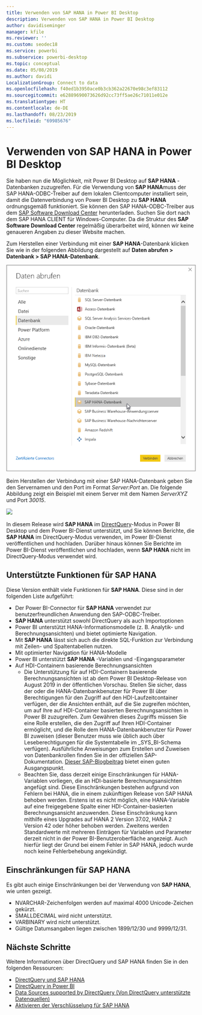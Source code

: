 ```yaml
---
title: Verwenden von SAP HANA in Power BI Desktop
description: Verwenden von SAP HANA in Power BI Desktop
author: davidiseminger
manager: kfile
ms.reviewer: ''
ms.custom: seodec18
ms.service: powerbi
ms.subservice: powerbi-desktop
ms.topic: conceptual
ms.date: 05/08/2019
ms.author: davidi
LocalizationGroup: Connect to data
ms.openlocfilehash: f40ed1b3950ace0b3cb362a22670e98c3ef83112
ms.sourcegitcommit: e62889690073626d92cc73ff5ae26c71011e012e
ms.translationtype: HT
ms.contentlocale: de-DE
ms.lasthandoff: 08/23/2019
ms.locfileid: "69985676"
---
```

# <a name="use-sap-hana-in-power-bi-desktop"></a>Verwenden von SAP HANA in Power BI Desktop
Sie haben nun die Möglichkeit, mit Power BI Desktop auf **SAP HANA** -Datenbanken zuzugreifen. Für die Verwendung von **SAP HANA**muss der SAP HANA-ODBC-Treiber auf dem lokalen Clientcomputer installiert sein, damit die Datenverbindung von Power BI Desktop zu **SAP HANA** ordnungsgemäß funktioniert. Sie können den SAP HANA-ODBC-Treiber aus dem [SAP Software Download Center](https://support.sap.com/swdc) herunterladen. Suchen Sie dort nach dem SAP HANA CLIENT für Windows-Computer. Da die Struktur des **SAP Software Download Center** regelmäßig überarbeitet wird, können wir keine genaueren Angaben zu dieser Website machen.

Zum Herstellen einer Verbindung mit einer **SAP HANA**-Datenbank klicken Sie wie in der folgenden Abbildung dargestellt auf **Daten abrufen > Datenbank > SAP HANA-Datenbank**.

![](media/desktop-sap-hana/sap-hana-1.png)

Beim Herstellen der Verbindung mit einer SAP HANA-Datenbank geben Sie den Servernamen und den Port im Format *Server:Port* an. Die folgende Abbildung zeigt ein Beispiel mit einem Server mit dem Namen *ServerXYZ* und Port *30015*.

![](media/desktop-sap-hana/sap-hana-2.png)

In diesem Release wird **SAP HANA** im [DirectQuery](desktop-directquery-sap-hana.md)-Modus in Power BI Desktop und dem Power BI-Dienst unterstützt, und Sie können Berichte, die **SAP HANA** im DirectQuery-Modus verwenden, im Power BI-Dienst veröffentlichen und hochladen. Darüber hinaus können Sie Berichte im Power BI-Dienst veröffentlichen und hochladen, wenn **SAP HANA** nicht im DirectQuery-Modus verwendet wird.

## <a name="supported-features-for-sap-hana"></a>Unterstützte Funktionen für SAP HANA
Diese Version enthält viele Funktionen für **SAP HANA**. Diese sind in der folgenden Liste aufgeführt:

* Der Power BI-Connector für **SAP HANA** verwendet zur benutzerfreundlichen Anwendung den SAP-ODBC-Treiber.
* **SAP HANA** unterstützt sowohl DirectQuery als auch Importoptionen
* Power BI unterstützt HANA-Informationsmodelle (z. B. Analytik- und Berechnungsansichten) und bietet optimierte Navigation.
* Mit **SAP HANA** lässt sich auch die direkte SQL-Funktion zur Verbindung mit Zeilen- und Spaltentabellen nutzen.
* Mit optimierter Navigation für HANA-Modelle
* Power BI unterstützt **SAP HANA** -Variablen und -Eingangsparameter
* Auf HDI-Containern basierende Berechnungsansichten
  * Die Unterstützung für auf HDI-Containern basierende Berechnungsansichten ist ab dem Power BI Desktop-Release von August 2019 in der öffentlichen Vorschau. Stellen Sie sicher, dass der oder die HANA-Datenbankbenutzer für Power BI über Berechtigungen für den Zugriff auf den HDI-Laufzeitcontainer verfügen, der die Ansichten enthält, auf die Sie zugreifen möchten, um auf Ihre auf HDI-Container basierten Berechnungsansichten in Power BI zuzugreifen. Zum Gewähren dieses Zugriffs müssen Sie eine Rolle erstellen, die den Zugriff auf Ihren HDI-Container ermöglicht, und die Rolle dem HANA-Datenbankbenutzer für Power BI zuweisen (dieser Benutzer muss wie üblich auch über Leseberechtigungen für die Systemtabelle im \_SYS\_BI-Schema verfügen). Ausführliche Anweisungen zum Erstellen und Zuweisen von Datenbankrollen finden Sie in der offiziellen SAP-Dokumentation. [Dieser SAP-Blogbeitrag](https://nam06.safelinks.protection.outlook.com/?url=https%3A%2F%2Fblogs.sap.com%2F2018%2F01%2F24%2Fthe-easy-way-to-make-your-hdi-container-accessible-to-a-classic-database-user%2F&data=02%7C01%7Cv-adbold%40microsoft.com%7Cf7e0a405fe334598ba0608d7096ef5b4%7C72f988bf86f141af91ab2d7cd011db47%7C1%7C0%7C636988244476739316&sdata=PuRu61GPRYp34mLuGbQk6gdbRikdgbxfqo8q1RBQtm0%3D&reserved=0) bietet einen guten Ausgangspunkt.
  * Beachten Sie, dass derzeit einige Einschränkungen für HANA-Variablen vorliegen, die an HDI-basierte Berechnungsansichten angefügt sind. Diese Einschränkungen bestehen aufgrund von Fehlern bei HANA, die in einem zukünftigen Release von SAP HANA behoben werden. Erstens ist es nicht möglich, eine HANA-Variable auf eine freigegebene Spalte einer HDI-Container-basierten Berechnungsansicht anzuwenden. Diese Einschränkung kann mithilfe eines Upgrades auf HANA 2 Version 37.02, HANA 2 Version 42 oder höher behoben werden. Zweitens werden Standardwerte mit mehreren Einträgen für Variablen und Parameter derzeit nicht in der Power BI-Benutzeroberfläche angezeigt. Auch hierfür liegt der Grund bei einem Fehler in SAP HANA, jedoch wurde noch keine Fehlerbehebung angekündigt.

## <a name="limitations-of-sap-hana"></a>Einschränkungen für SAP HANA
Es gibt auch einige Einschränkungen bei der Verwendung von **SAP HANA**, wie unten gezeigt.

* NVARCHAR-Zeichenfolgen werden auf maximal 4000 Unicode-Zeichen gekürzt.
* SMALLDECIMAL wird nicht unterstützt.
* VARBINARY wird nicht unterstützt.
* Gültige Datumsangaben liegen zwischen 1899/12/30 und 9999/12/31.


## <a name="next-steps"></a>Nächste Schritte
Weitere Informationen über DirectQuery und SAP HANA finden Sie in den folgenden Ressourcen:

* [DirectQuery und SAP HANA](desktop-directquery-sap-hana.md)
* [DirectQuery in Power BI](desktop-directquery-about.md)
* [Data Sources supported by DirectQuery (Von DirectQuery unterstützte Datenquellen)](desktop-directquery-data-sources.md)
* [Aktivieren der Verschlüsselung für SAP HANA](desktop-sap-hana-encryption.md)



